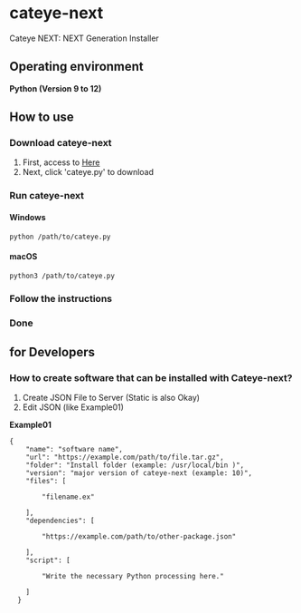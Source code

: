 # cateye-next
Cateye NEXT: NEXT Generation Installer

## Operating environment

**Python (Version 9 to 12)**

## How to use

### Download cateye-next

1. First, access to [Here](https://github.com/Kamu-JP/cateye-next/releases)
2. Next, click 'cateye.py' to download

### Run cateye-next

#### Windows
```
python /path/to/cateye.py
```

#### macOS
```
python3 /path/to/cateye.py
```

### Follow the instructions

### Done

## for Developers

### How to create software that can be installed with Cateye-next?

1. Create JSON File to Server (Static is also Okay)
2. Edit JSON (like Example01)

**Example01**
```
{
    "name": "software name",
    "url": "https://example.com/path/to/file.tar.gz",
    "folder": "Install folder (example: /usr/local/bin )",
    "version": "major version of cateye-next (example: 10)",
    "files": [

        "filename.ex"
    
    ],
    "dependencies": [

        "https://example.com/path/to/other-package.json"
  
    ],
    "script": [

        "Write the necessary Python processing here."
      
    ]
  }
```
